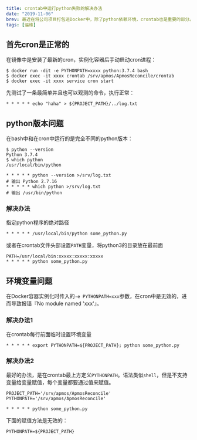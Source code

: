 ```yaml lw-blog-meta
title: crontab中运行python失败的解决办法
date: "2019-11-06"
brev: 最近在将公司项目打包进Docker中，除了python依赖环境，crontab也是重要的部分。但是在转移crontab的时候遇到很奇怪的问题，python不能正常执行。
tags: [运维]
```


## 首先cron是正常的

在镜像中是安装了最新的cron，实例化容器后手动启动cron进程：

```shell-session
$ docker run -dit -e PYTHONPATH=xxxx python:3.7.4 bash
$ docker exec -it xxxx crontab /srv/apmos/ApmosReconcile/crontab
$ docker exec -it xxxx service cron start
```

先测试了一条最简单并且也可以观测的命令，执行正常：

```text
* * * * * echo "haha" > ${PROJECT_PATH}/../log.txt
```

## python版本问题

在bash中和在cron中运行的是完全不同的python版本：

```shell-session
$ python --version
Python 3.7.4
$ which python
/usr/local/bin/python
```

```text
* * * * * python --version >/srv/log.txt
# 输出 Python 2.7.16
* * * * * which python >/srv/log.txt
# 输出 /usr/bin/python
```

### 解决办法

指定python程序的绝对路径

```text
* * * * * /usr/local/bin/python some_python.py
```

或者在crontab文件头部设置`PATH`变量，将python3的目录放在最前面

```text
PATH=/usr/local/bin:xxxxx:xxxxx:xxxxx
* * * * * python some_python.py
```

## 环境变量问题

在Docker容器实例化时传入的`-e PYTHONPATH=xxx`参数，在cron中是无效的，进而导致报错『No module named 'xxx'』。

### 解决办法1

在crontab每行前面临时设置环境变量

```text
* * * * * export PYTHONPATH=${PROJECT_PATH}; python some_python.py
```

### 解决办法2

最好的办法，是在crontab最上方定义`PYTHONPATH`。语法类似`shell`，但是不支持变量给变量赋值，每个变量都要通过值来赋值。

```text
PROJECT_PATH='/srv/apmos/ApmosReconcile'
PYTHONPATH='/srv/apmos/ApmosReconcile'

* * * * * python some_python.py
```

下面的赋值方法是无效的：

```text
PYTHONPATH=${PROJECT_PATH}
```
